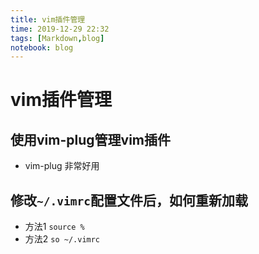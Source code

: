 ```yaml
---
title: vim插件管理
time: 2019-12-29 22:32
tags: [Markdown,blog]
notebook: blog
---
```


# vim插件管理

## 使用vim-plug管理vim插件

- vim-plug 非常好用

## 修改`~/.vimrc`配置文件后，如何重新加载

- 方法1 `source %`
- 方法2 `so ~/.vimrc`

